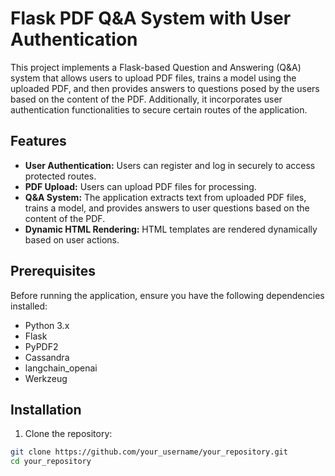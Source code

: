 # Flask PDF Q&A System with User Authentication

This project implements a Flask-based Question and Answering (Q&A) system that allows users to upload PDF files, trains a model using the uploaded PDF, and then provides answers to questions posed by the users based on the content of the PDF. Additionally, it incorporates user authentication functionalities to secure certain routes of the application.

## Features

- **User Authentication:** Users can register and log in securely to access protected routes.
- **PDF Upload:** Users can upload PDF files for processing.
- **Q&A System:** The application extracts text from uploaded PDF files, trains a model, and provides answers to user questions based on the content of the PDF.
- **Dynamic HTML Rendering:** HTML templates are rendered dynamically based on user actions.

## Prerequisites

Before running the application, ensure you have the following dependencies installed:

- Python 3.x
- Flask
- PyPDF2
- Cassandra
- langchain_openai
- Werkzeug

## Installation

1. Clone the repository:

```bash
git clone https://github.com/your_username/your_repository.git
cd your_repository
